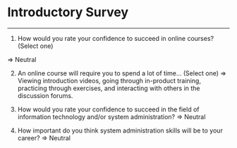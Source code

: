 # Introductory Survey

---

1. How would you rate your confidence to succeed in online courses? (Select one)

=> Neutral

2. An online course will require you to spend a lot of time... (Select one)
=> Viewing introduction videos, going through in-product training, practicing through exercises, and interacting with others in the discussion forums.

3. How would you rate your confidence to succeed in the field of information technology and/or system administration?
=> Neutral

4. How important do you think system administration skills will be to your career?
=> Neutral
